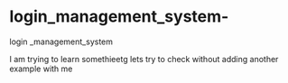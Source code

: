 # login_management_system-
<p>login _management_system</p>
I am trying to learn somethieetg
lets try to check without adding 
another example with me

